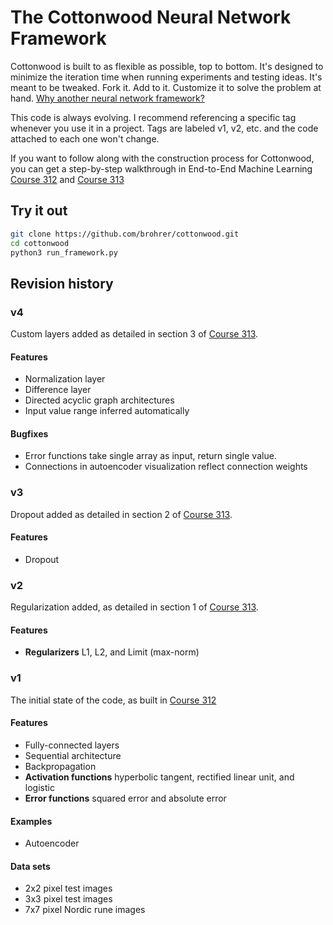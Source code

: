 # The Cottonwood Neural Network Framework

Cottonwood is built to as flexible as possible, top to bottom.
It's designed to minimize the iteration time when running experiments
and testing ideas. It's meant to be tweaked. Fork it. Add to it. Customize it
to solve the problem at hand.
[Why another neural network framework?](https://end-to-end-machine-learning.teachable.com/blog/171633/cottonwood-flexible-neural-network-framework)

This code is always evolving. I recommend referencing a specific tag
whenever you use it in a project. Tags are labeled v1, v2, etc. and
the code attached to each one won't change.

If you want to follow along with the construction process for Cottonwood,
you can get a step-by-step walkthrough in End-to-End Machine Learning
[Course 312](https://end-to-end-machine-learning.teachable.com/p/write-a-neural-network-framework/)
and
[Course 313](https://end-to-end-machine-learning.teachable.com/p/advanced-neural-network-methods/)

## Try it out

```bash
git clone https://github.com/brohrer/cottonwood.git
cd cottonwood
python3 run_framework.py
```

## Revision history

### v4

Custom layers added
as detailed in section 3 of
[Course 313](https://end-to-end-machine-learning.teachable.com/p/advanced-neural-network-methods/).

#### Features
* Normalization layer
* Difference layer
* Directed acyclic graph architectures
* Input value range inferred automatically

#### Bugfixes
* Error functions take single array as input, return single value.
* Connections in autoencoder visualization reflect connection weights

### v3

Dropout added
as detailed in section 2 of
[Course 313](https://end-to-end-machine-learning.teachable.com/p/advanced-neural-network-methods/).

#### Features
* Dropout

### v2

Regularization added, as detailed in section 1 of
[Course 313](https://end-to-end-machine-learning.teachable.com/p/advanced-neural-network-methods/).

#### Features
* **Regularizers** L1, L2, and Limit (max-norm)

### v1

The initial state of the code, as built in
[Course 312](https://end-to-end-machine-learning.teachable.com/p/write-a-neural-network-framework/)

#### Features
* Fully-connected layers
* Sequential architecture
* Backpropagation
* **Activation functions** hyperbolic tangent, rectified linear unit, and logistic
* **Error functions** squared error and absolute error

#### Examples
* Autoencoder

#### Data sets
* 2x2 pixel test images
* 3x3 pixel test images
* 7x7 pixel Nordic rune images
